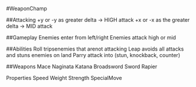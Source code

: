 #WeaponChamp

##Attacking
+y or -y as greater delta -> HIGH attack
+x or -x as the greater delta -> MID attack

##Gameplay
Enemies enter from left/right
Enemies attack high or mid

##Abilities
Roll tripsenemies that arenot attacking
Leap avoids all attacks and stuns enemies on land
Parry attack into (stun, knockback, counter)

##Weapons
Mace
Naginata
Katana
Broadsword
Sword
Rapier

Properties
Speed
Weight
Strength
SpecialMove


